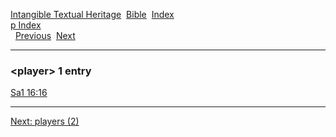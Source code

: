 [Intangible Textual Heritage](../../index)  [Bible](../index) 
[Index](index)   
[p Index](_p_)  
  [Previous](c08615)  [Next](c08617) 

------------------------------------------------------------------------

### &lt;player&gt; 1 entry

[Sa1 16:16](../kjv/sa1016.htm#016)  

------------------------------------------------------------------------

[Next: players (2)](c08617)
